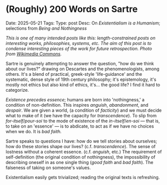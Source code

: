 #  (Roughly) 200 Words on Sartre
Date: 2025-05-21
Tags: 
Type: post
Desc: On *Existentialism is a Humanism*; selections from *Being and Nothingness*

*This is one of many intended posts like this: length-constrained posts on interesting works, philosophies, systems, etc. The aim of this post is to condense interesting pieces of the work for future retrospection. Photo from [Wikimedia Commons](https://commons.wikimedia.org/wiki/File:Jean_Paul_Sartre_1967.jpg).* 

 Sartre is genuinely attempting to answer the question, "how do we think about our lives?" drawing on Descartes and the phenomenologists, among others. It's a blend of practical, greek-style 'life-guidance' and the systematic, dense style of 19th century philosophy; it's epistemology, it's mostly not ethics but also kind of ethics, it's... the good life? I find it hard to categorize.

*Existence precedes essence*; humans are born into 'nothingness,' a condition of non-definition. This inspires *anguish*, *abandonment*, and *despair*. We are given a world, (a condition of *facticity*) and we must decide what to make of it (we have the capacity for *transcendence*). To slip from *for-itself*/*pour-soi* to the mode of existence of the *in-itself*/*en-soi* — that is, to take on an 'essence' — is to abdicate, to act as if we have no choices when we do. It is *bad faith.*

Sartre speaks to questions I have: how do we tell stories about ourselves; how do these stories shape our lives? (c.f. *transcendence*). The sense of lostness without a coherent essence. (c.f. *anguish*, etc.) The requirement of self-definition (the original condition of nothingness), the impossibility of describing oneself in as one single thing (*good faith* and *bad faith*). The falseness of taking on someone's values.

Existentialism easily gets trivialized; reading the original texts is refreshing.
